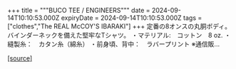 +++
title = """BUCO TEE / ENGINEERS"""
date = 2024-09-14T10:10:53.000Z
expiryDate = 2024-09-14T10:10:53.000Z
tags = ["clothes","The REAL McCOY'S IBARAKI"]
+++
定番の8オンスの丸胴ボディ。 バインダーネックを備えた堅牢なTシャツ。 ・マテリアル:　コットン　8 oz. ・縫製糸：　カタン糸（綿糸） ・前身頃、背中：　ラバープリント ※通信販...

[[source]](https://the-realmccoys.ocnk.net/product/1417)
